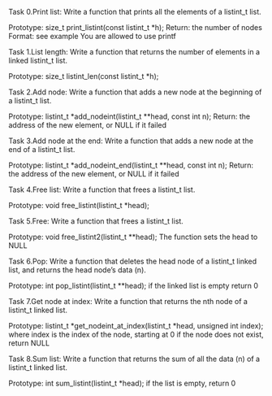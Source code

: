 Task 0.Print list:
Write a function that prints all the elements of a listint_t list.

Prototype: size_t print_listint(const listint_t *h);
Return: the number of nodes
Format: see example
You are allowed to use printf

Task 1.List length:
Write a function that returns the number of elements in a linked listint_t list.

Prototype: size_t listint_len(const listint_t *h);

Task 2.Add node:
Write a function that adds a new node at the beginning of a listint_t list.

Prototype: listint_t *add_nodeint(listint_t **head, const int n);
Return: the address of the new element, or NULL if it failed

Task 3.Add node at the end:
Write a function that adds a new node at the end of a listint_t list.

Prototype: listint_t *add_nodeint_end(listint_t **head, const int n);
Return: the address of the new element, or NULL if it failed

Task 4.Free list:
Write a function that frees a listint_t list.

Prototype: void free_listint(listint_t *head);

Task 5.Free:
Write a function that frees a listint_t list.

Prototype: void free_listint2(listint_t **head);
The function sets the head to NULL

Task 6.Pop:
Write a function that deletes the head node of a listint_t linked list, and returns the head node’s data (n).

Prototype: int pop_listint(listint_t **head);
if the linked list is empty return 0

Task 7.Get node at index:
Write a function that returns the nth node of a listint_t linked list.

Prototype: listint_t *get_nodeint_at_index(listint_t *head, unsigned int index);
where index is the index of the node, starting at 0
if the node does not exist, return NULL

Task 8.Sum list:
Write a function that returns the sum of all the data (n) of a listint_t linked list.

Prototype: int sum_listint(listint_t *head);
if the list is empty, return 0

